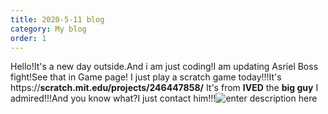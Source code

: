 ```yaml
---
title: 2020-5-11 blog
category: My blog
order: 1
---
```



Hello!It's a new day outside.And i am just coding!I am updating Asriel Boss fight!See that in Game page!
I just play a scratch game today!!!It's               https://**scratch.mit.edu/projects/246447858/**
It's from **IVED** the **big guy** I admired!!!And you know what?I just contact him!!!![enter description here](./../images/截屏2020-05-11下午3.09.38.png)